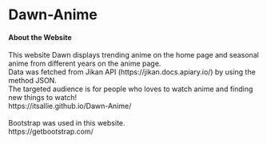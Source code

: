 # Dawn-Anime
<h4>About the Website </h4>
This website Dawn displays trending anime on the home page and seasonal anime from different years on the anime page. <br>
Data was fetched from Jikan API (https://jikan.docs.apiary.io/) by using the method JSON.<br>
The targeted audience is for people who loves to watch anime and finding new things to watch!
<br>
https://itsallie.github.io/Dawn-Anime/ <br>
<br>
Bootstrap was used in this website.<br>
https://getbootstrap.com/
